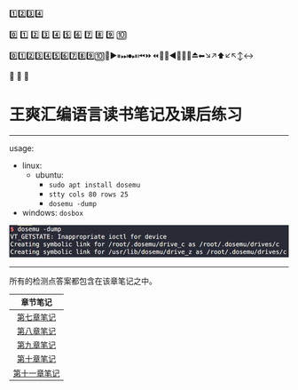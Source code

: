 1️⃣2️⃣3️⃣4️⃣

0️⃣ 1️⃣ 2️⃣ 3️⃣ 4️⃣ 5️⃣ 6️⃣ 7️⃣ 8️⃣ 9️⃣ 🔟

0️⃣1️⃣2️⃣3️⃣4️⃣5️⃣6️⃣7️⃣8️⃣9️⃣🔟🔢▶⏸⏭⏺⏯⏮⏩⏪🔀⏫◀🔂🔁⏬⏏⬅↘↗⬆↙↖↕↔

🐢 🦁 🍚 

# 王爽汇编语言读书笔记及课后练习

---

usage:
* linux:
    * ubuntu:
        * `sudo apt install dosemu`
        * `stty cols 80 rows 25`
        * `dosemu -dump`
* windows: `dosbox`

![](./image/dosemu.png)

---

所有的检测点答案都包含在该章笔记之中。

|章节笔记|
|:---:|
|[第七章笔记](./7/readme.md)|
|[第八章笔记](./8/readme.md)|
|[第九章笔记](./9/readme.md)|
|[第十章笔记](./10/readme.md)|
|[第十一章笔记](./11/readme.md)|
